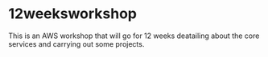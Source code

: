 # 12weeksworkshop
This is an AWS workshop that will go for 12 weeks deatailing about the core services and carrying out some projects.
